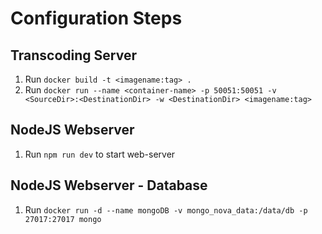 # Configuration Steps

## Transcoding Server

1. Run `docker build -t <imagename:tag> .`
2. Run `docker run --name <container-name> -p 50051:50051 -v <SourceDir>:<DestinationDir> -w <DestinationDir> <imagename:tag>`

## NodeJS Webserver

1. Run `npm run dev` to start web-server

## NodeJS Webserver - Database

1. Run `docker run -d --name mongoDB -v mongo_nova_data:/data/db -p 27017:27017 mongo`